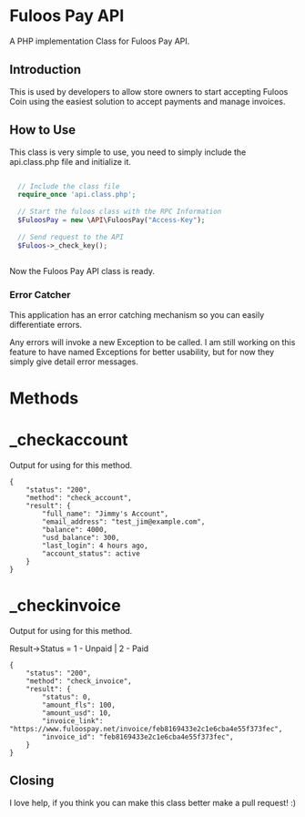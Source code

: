 # Fuloos Pay API

A PHP implementation Class for Fuloos Pay API.

## Introduction

This is used by developers to allow store owners to start accepting Fuloos Coin using the easiest solution to accept payments and manage invoices.

## How to Use

This class is very simple to use, you need to simply include the api.class.php file and initialize it.

```php

  // Include the class file
  require_once 'api.class.php';
  
  // Start the fuloos class with the RPC Information
  $FuloosPay = new \API\FuloosPay("Access-Key");
  
  // Send request to the API
  $Fuloos->_check_key();
  

```

Now the Fuloos Pay API class is ready.

### Error Catcher

This application has an error catching mechanism so you can easily differentiate errors. 

Any errors will invoke a new Exception to be called. I am still working on this feature to have named Exceptions for better usability, but for now they simply give detail error messages.

# Methods

# _checkaccount
Output for using for this method.   
```
{
    "status": "200",
    "method": "check_account",
    "result": {
        "full_name": "Jimmy's Account",
        "email_address": "test_jim@example.com",
        "balance": 4000,
        "usd_balance": 300,
        "last_login": 4 hours ago,
        "account_status": active
    }
}
```

# _checkinvoice
Output for using for this method.

Result->Status = 1 - Unpaid | 2 - Paid

```
{
    "status": "200",
    "method": "check_invoice",
    "result": {
        "status": 0,
        "amount_fls": 100,
        "amount_usd": 10,
        "invoice_link": "https://www.fuloospay.net/invoice/feb8169433e2c1e6cba4e55f373fec",
        "invoice_id": "feb8169433e2c1e6cba4e55f373fec",
    }
}
```



## Closing

I love help, if you think you can make this class better make a pull request! :)
